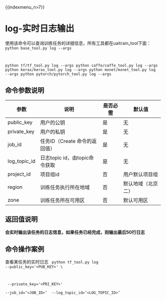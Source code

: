{{indexmenu_n>7}}

# log-实时日志输出
使用该命令可以查询训练任务的详细信息，所有工具都在uaitrain\_tool下面：
<code>
python base_tool.py log --args

python tf/tf_tool.py log --args
python caffe/caffe_tool.py log --args
python keras/keras_tool.py log --args
python mxnet/mxnet_tool.py log --args
python pytorch/pytorch_tool.py log --args
</code>

## 命令参数说明

| 参数 | 说明 | 是否必需 | 默认值 |
| ---- | ---- | -------- | ------ |
| public\_key     | 用户的公钥                  | 是      |  无           |
| private\_key    | 用户的私钥                  | 是      |  无           |
| job\_id         | 任务ID（Create 命令的返回值）    | 是      |  无           |
| log\_topic\_id  | 日志topic id，由topic命令获取  | 是      |  无           |
| project\_id     | 项目组id                  | 否      |  用户默认项目组     |
| region          | 训练任务执行所在地域             | 否      |  默认地域（北京二）   |
| zone            | 训练任务所在可用区              | 否      |  默认可用区  |

## 返回值说明
**会实时输出该任务的日志信息，如果任务已经完成，则输出最后50行日志**

## 命令操作案例
查看某任务的实时日志
<code>
python tf_tool.py log --public_key='<PUB_KEY>' \

​    --private_key='<PRI_KEY>' \
​    --job_id=’<JOB_ID>’
​    --log_topic_id=’<LOG_TOPIC_ID>’
</code>